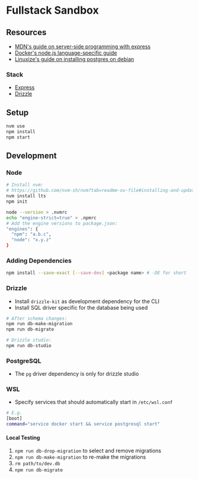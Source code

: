 # Fullstack Sandbox

## Resources

- [MDN's guide on server-side programming with express](https://developer.mozilla.org/en-US/docs/Learn/Server-side/Express_Nodejs)
- [Docker's node.js language-specific guide](https://docs.docker.com/language/nodejs/)
- [Linuxize's guide on installing postgres on debian](https://linuxize.com/post/how-to-install-postgresql-on-debian-10/)

### Stack
- [Express](https://expressjs.com/)
- [Drizzle](https://orm.drizzle.team/)

## Setup

```bash
nvm use
npm install
npm start
```

## Development

### Node
```bash
# Install nvm:
# https://github.com/nvm-sh/nvm?tab=readme-ov-file#installing-and-updating
nvm install lts
npm init

node --version > .nvmrc
echo "engine-strict=true" > .npmrc
# Add the engine versions to package.json:
"engines": {
  "npm": "a.b.c",
  "node": "x.y.z"
}
```

### Adding Dependencies

```bash
npm install --save-exact [--save-dev] <package name> # -DE for short
```

### Drizzle

- Install `drizzle-kit` as development dependency for the CLI
- Install SQL driver specific for the database being used

```bash
# After schema changes:
npm run db-make-migration
npm run db-migrate

# Drizzle studio:
npm run db-studio
```

### PostgreSQL

- The `pg` driver dependency is only for drizzle studio

### WSL

- Specify services that should automatically start in `/etc/wsl.conf`

```bash
# E.g.
[boot]
command="service docker start && service postgresql start"
```

#### Local Testing

1. `npm run db-drop-migration` to select and remove migrations
2. `npm run db-make-migration` to re-make the migrations
3. `rm path/to/dev.db`
3. `npm run db-migrate`
